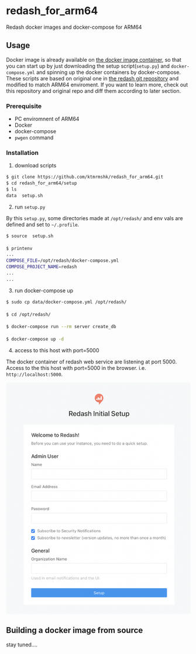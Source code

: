 # redash_for_arm64
Redash docker images and docker-compose for ARM64

## Usage

Docker image is already available on [the docker image container](https://github.com/ktmrmshk/redash_for_arm64/pkgs/container/redash_arm64), so that you can start up by just downloading the setup script(`setup.py`) and `docker-compose.yml` and spinning up the docker containers by docker-compose. These scripts are based on original one in [the redash git repository](https://github.com/getredash/redash) and modified to match ARM64 enviroment. If you want to learn more, check out this repository and original repo and diff them according to later section.

### Prerequisite

* PC enviromnent of ARM64
* Docker
* docker-compose
* `pwgen` command

### Installation

1. download scripts

```bash
$ git clone https://github.com/ktmrmshk/redash_for_arm64.git
$ cd redash_for_arm64/setup
$ ls 
data  setup.sh
```


2. run `setup.py`

By this `setup.py`, some directories made at `/opt/redash/` and env vals are defined and set to `~/.profile`.

```bash
$ source  setup.sh

$ printenv
...
COMPOSE_FILE=/opt/redash/docker-compose.yml
COMPOSE_PROJECT_NAME=redash
...
...
```

3. run docker-compose up

```bash
$ sudo cp data/docker-compose.yml /opt/redash/

$ cd /opt/redash/

$ docker-compose run --rm server create_db

$ docker-compose up -d
```

4. access to this host with port=5000

The docker container of redash web service are listening at port 5000.
Access to the this host with port=5000 in the browser. i.e. `http://localhost:5000`.

<img src="doc/welcomepage.png" width=600>


## Building a docker image from source

stay tuned....
